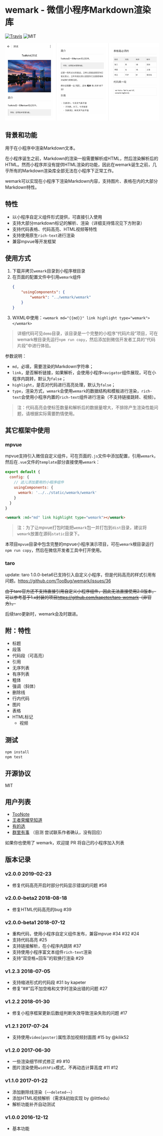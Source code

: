# wemark - 微信小程序Markdown渲染库

[![Travis](https://img.shields.io/travis/TooBug/wemark/master.svg)](https://travis-ci.org/TooBug/wemark)
![MIT](https://img.shields.io/badge/LICENSE-MIT-green.svg)

![wemark](./screenshot.png)

## 背景和功能

用于在小程序中渲染Markdown文本。

在小程序诞生之前，Markdown的渲染一般需要解析成HTML，然后渲染解析后的HTML。然而小程序并没有提供HTML渲染的功能，因此在wemark诞生之前，几乎所有的Markdown渲染库全部无法在小程序下正常工作。

wemark可以实现在小程序下渲染Markdown内容，支持图片、表格在内的大部分Markdown特性。

## 特性

- 以小程序自定义组件形式提供，可直接引入使用
- 支持大部分markdown标记的解析、渲染（详细支持情况见下方附录）
- 支持代码表格、代码高亮、HTML视频等特性
- 支持使用原生`rich-text`进行渲染
- 兼容mpvue等开发框架

## 使用方式

1. 下载并拷贝`wemark`目录到小程序根目录
2. 在页面的配置文件中引用`wemark`组件
	```json
	{
		"usingComponents": {
			"wemark": "../wemark/wemark"
		}
	}
	```
3. WXML中使用：`<wemark md="{{md}}" link highlight type="wemark"></wemark>`

> 详细代码可见`demo`目录，该目录是一个完整的小程序“代码片段”项目，可在wemark根目录先运行`npm run copy`，然后添加到微信开发者工具的“代码片段”中进行体验。

参数说明：

- `md`，必填，需要渲染的Markdown字符串；
- `link`，是否解析链接，如果解析，会使用小程序`navigator`组件展现，可在小程序内跳转，默认为`false`；
- `highlight`，是否对代码进行高亮处理，默认为`false`；
- `type`，渲染方式，`wemark`会使用`wemark`的数据结构和模板进行渲染，`rich-text`会使用小程序内置的`rich-text`组件进行渲染（不支持链接跳转、视频）。

> 注：代码高亮会使标签数量和解析后的数据量增大，不排除产生渲染性能问题，请根据实际需要酌情使用。

## 其它框架中使用

### mpvue

mpvue支持引入微信自定义组件，可在页面的`.js`文件中添加配置，引用`wemark`，然后在`.vue`文件的`template`部分直接使用`wemark`：

```javascript
export default {
  config: {
    // 这儿添加要用的小程序组件
    usingComponents: {
      wemark: '../../static/wemark/wemark'
    }
  }
}
```

```html
<wemark :md="md" link highlight type="wemark"></wemark>
```

> 注：为了让mpvue打包时能把`wemark`包一并打包到`dist`目录，建议将`wemark`放置在源码`static`目录下。

本项目`mpvue`目录中包含完整的mpvue小程序演示项目，可在`wemark`根目录运行`npm run copy`，然后在微信开发者工具中打开使用。

### taro

update: taro 1.0.0-beta6已支持引入自定义小程序，但是代码高亮的样式引用有问题。<https://github.com/TooBug/wemark/issues/36>

~~由于taro官方还不支持直接引用自定义小程序组件，因此无法直接使用2.0版本，可以参考基于1.x封装的项目<https://github.com/kapeter/taro-wemark>（非官方）。~~

后续taro更新时，wemark会及时跟进。

## 附：特性

- 标题
- 段落
- 代码段（可高亮）
- 引用
- 无序列表
- 有序列表
- 粗体
- 强调（斜体）
- 删除线
- 行内代码
- 图片
- 表格
- HTML标记
	- 视频

## 测试

```shell
npm install
npm test
```

## 开源协议

MIT

## 用户列表

- [TooNote](https://xiaotu.io)
- [王者荣耀早知道](https://www.wxappr.com/app/1449)
- [有的选](https://www.damengxiang.me/app/724e3131.html)
- [群里有事](http://www.ifanr.com/minapp/843889) （目测 尝试联系作者确认，没有回应）

如果你也使用了 wemark，欢迎提 PR 将自己的小程序加入列表

## 版本记录

### v2.0.0 2019-02-23

- 修复代码高亮开启时部分代码显示错误的问题 #58

### v2.0.0-beta2 2018-08-18

- 修复HTML代码高亮的bug #39

### v2.0.0-beta1 2018-07-12

- 重构代码，使用小程序自定义组件发布，兼容mpvue #34 #32 #24
- 支持代码高亮 #25
- 支持链接解析，在小程序内跳转 #37
- 支持使用小程序富文本组件`rich-text`渲染
- 支持“双空格+回车”的软换行渲染 #29

### v1.2.3 2018-07-05

- 支持缩进形式的代码段 #31 by kapeter
- 修复“##”后不加空格和文字时渲染出错的问题 #27

### v1.2.2 2018-01-30

- 修复小程序框架更新后数组判断失效导致渲染失败的问题 #17

### v1.2.1 2017-07-24

- 支持使用`video[poster]`属性添加视频封面图 #15 by @kilik52

### v1.2.0 2017-06-30

- 一些渲染细节样式修正 #9 #10
- 图片渲染使用`widthFix`模式，不再动态计算高度 #11 #12
### v1.1.0 2017-01-22

- 添加删除线渲染（`~~deleted~~`）
- 添加HTML视频解析（需求&初始实现 by @littledu）
- 解析功能补齐自动测试

### v1.0.0 2016-12-12

- 基本功能

